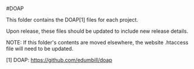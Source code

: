 <!--
    Licensed to the Apache Software Foundation (ASF) under one or more
    contributor license agreements.  See the NOTICE file distributed with
    this work for additional information regarding copyright ownership.
    The ASF licenses this file to You under the Apache License, Version 2.0
    the "License"); you may not use this file except in compliance with
    the License.  You may obtain a copy of the License at

        http://www.apache.org/licenses/LICENSE-2.0

    Unless required by applicable law or agreed to in writing, software
    distributed under the License is distributed on an "AS IS" BASIS,
    WITHOUT WARRANTIES OR CONDITIONS OF ANY KIND, either express or implied.
    See the License for the specific language governing permissions and
    limitations under the License.
 -->
 
#DOAP

This folder contains the DOAP[1] files for each project.

Upon release, these files should be updated to include new release details.

NOTE: If this folder's contents are moved elsewhere, the website .htaccess
file will need to be updated.

[1] DOAP: https://github.com/edumbill/doap
